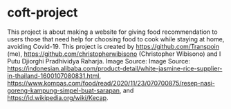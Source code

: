 # coft-project
This project is about making a website for giving food recommendation to users those that need help for choosing food to cook while staying at home, avoiding Covid-19. This project is created by https://github.com/Transpoin (me), https://github.com/christopherwibisono (Christopher Wibisono) and I Putu Djiorghi Pradhividya Raharja. Image Source:
Image Source: https://indonesian.alibaba.com/product-detail/white-jasmine-rice-supplier-in-thailand-1600107080831.html, https://www.kompas.com/food/read/2020/11/23/070700875/resep-nasi-goreng-kampung-simpel-buat-sarapan, and https://id.wikipedia.org/wiki/Kecap.
